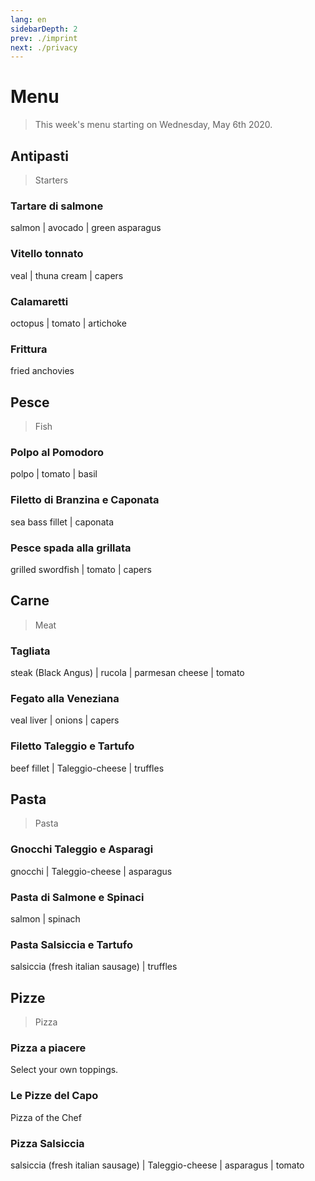 ```yaml
---
lang: en
sidebarDepth: 2
prev: ./imprint
next: ./privacy
---
```


# Menu

> This week's menu starting on Wednesday, May 6th 2020.

## Antipasti

> Starters

<ElementUiCarousel/>

### Tartare di salmone

salmon | avocado | green asparagus

### Vitello tonnato

veal | thuna cream | capers

### Calamaretti

octopus | tomato | artichoke

### Frittura

fried anchovies

## Pesce

> Fish

### Polpo al Pomodoro

polpo | tomato | basil

### Filetto di Branzina e Caponata

sea bass fillet | caponata

### Pesce spada alla grillata

grilled swordfish | tomato | capers

## Carne

> Meat

### Tagliata

steak (Black Angus) | rucola | parmesan cheese | tomato

### Fegato alla Veneziana

veal liver | onions | capers

### Filetto Taleggio e Tartufo

beef fillet | Taleggio-cheese | truffles

## Pasta

> Pasta

### Gnocchi Taleggio e Asparagi

gnocchi | Taleggio-cheese | asparagus

### Pasta di Salmone e Spinaci

salmon | spinach

### Pasta Salsiccia e Tartufo

salsiccia (fresh italian sausage) | truffles

## Pizze

> Pizza

### Pizza a piacere

Select your own toppings.

### Le Pizze del Capo

Pizza of the Chef

### Pizza Salsiccia

salsiccia (fresh italian sausage) | Taleggio-cheese | asparagus | tomato
